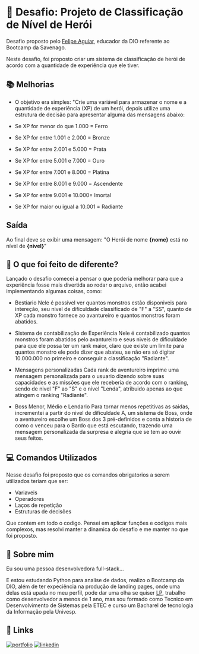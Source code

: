 
# 🎯 Desafio: Projeto de Classificação de Nível de Herói

Desafio proposto pelo [Felipe Aguiar](https://github.com/felipeAguiarCode), educador da DIO referente ao Bootcamp da Savenago.

Neste desafio, foi proposto criar um sistema de classificação de herói de acordo com a quantidade de experiência que ele tiver.




## 📚 Melhorias 

- O objetivo era simples:
"Crie uma variável para armazenar o nome e a quantidade de experiência (XP) de um herói, depois utilize uma estrutura de decisão para apresentar alguma das mensagens abaixo:

- Se XP for menor do que 1.000 = Ferro
- Se XP for entre 1.001 e 2.000 = Bronze
- Se XP for entre 2.001 e 5.000 = Prata
- Se XP for entre 5.001 e 7.000 = Ouro
- Se XP for entre 7.001 e 8.000 = Platina
- Se XP for entre 8.001 e 9.000 = Ascendente
- Se XP for entre 9.001 e 10.000= Imortal
- Se XP for maior ou igual a 10.001 = Radiante

##  Saída

Ao final deve se exibir uma mensagem:
"O Herói de nome **{nome}** está no nível de **{nivel}**"

## 📝 O que foi feito de diferente?

Lançado o desafio comecei a pensar o que poderia melhorar para que a experiência fosse mais divertida ao rodar o arquivo, então acabei implementando algumas coisas, como:

- Bestiario
Nele é possivel ver quantos monstros estão disponiveis para intereção, seu nivel de dificuldade classificado de "F" a "SS", quanto de XP cada monstro fornece ao avantureiro e quantos monstros foram abatidos.

- Sistema de contabilização de Experiência
Nele é contabilizado quantos monstros foram abatidos pelo avantureiro e seus niveis de dificuldade para que ele possa ter um rank maior, claro que existe um limite para quantos monstro ele pode dizer que abateu, se não era só digitar 10.000.000 no primeiro e conseguir a classificação "Radiante".

- Mensagens personalizadas
Cada rank de aventureiro imprime uma mensagem personalizada para o usuario dizendo sobre suas capacidades e as missões que ele receberia de acordo com o ranking, sendo de nivel "F" ao "S" e o nivel "Lenda", atribuido apenas ao que atingem o ranking "Radiante".

- Boss Menor, Médio e Lendario
Para tornar menos repetitivas as saidas, incrementei a partir do nivel de dificuldade A, um sistema de Boss, onde o aventureiro escolhe um Boss dos 3 pré-definidos e conta a historia de como o venceu para o Bardo que está escutando, trazendo uma mensagem personalizada da surpresa e alegria que se tem ao ouvir seus feitos.
## 💻 Comandos Utilizados

Nesse desafio foi proposto que os comandos obrigatorios a serem utilizados teriam que ser:

- Variaveis
- Operadores
- Laços de repetição
- Estruturas de decisões

Que contem em todo o codigo.
Pensei em aplicar funções e codigos mais complexos, mas resolvi manter a dinamica do desafio e me manter no que foi proposto.
## 🚀 Sobre mim
Eu sou uma pessoa desenvolvedora full-stack...

E estou estudando Python para analise de dados, realizo o Bootcamp da DIO, além de ter expeciência na produção de landing pages, onde uma delas está upada no meu perfil, pode dar uma olha se quiser [LP](https://github.com/Sousa-gf/Teste-Mari-IOS), trabalho como desenvolvedor a menos de 1 ano, mas sou formado como Tecnico em Desenvolvimento de Sistemas pela ETEC e curso um Bacharel de tecnologia da Informação pela Univesp.


## 🔗 Links
[![portfolio](https://img.shields.io/badge/my_portfolio-000?style=for-the-badge&logo=ko-fi&logoColor=white)](https://github.com/Sousa-gf)
[![linkedin](https://img.shields.io/badge/linkedin-0A66C2?style=for-the-badge&logo=linkedin&logoColor=white)](https://www.linkedin.com/in/gabriel-sousa-1381b91b0/)

